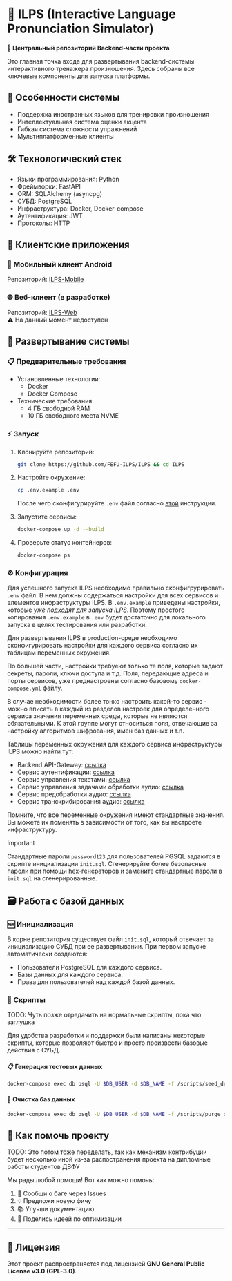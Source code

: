 # 🎤 ILPS (Interactive Language Pronunciation Simulator)  

**🚀 Центральный репозиторий Backend-части проекта**  

Это главная точка входа для развертывания backend-системы интерактивного тренажера произношения. Здесь собраны все ключевые компоненты для запуска платформы.  

## 🌟 Особенности системы

- Поддержка иностранных языков для тренировки произношения
- Интеллектуальная система оценки акцента
- Гибкая система сложности упражнений
- Мультиплатформенные клиенты

## 🛠 Технологический стек  

- Языки программирования: Python
- Фреймворки: FastAPI
- ORM: SQLAlchemy (asyncpg)
- СУБД: PostgreSQL
- Инфраструктура: Docker, Docker-compose
- Аутентификация: JWT
- Протоколы: HTTP

## 🧩 Клиентские приложения

### 📱 Мобильный клиент Android

Репозиторий: [ILPS-Mobile](https://github.com/FEFU-ILPS/client-mobile)  

### 🌐 Веб-клиент (в разработке)

Репозиторий: [ILPS-Web](#)  
⚠️ На данный момент недоступен

## 🚀 Развертывание системы

### 📋 Предварительные требования

- Установленные технологии:
  - Docker
  - Docker Compose
- Технические требования:
  - 4 ГБ свободной RAM
  - 10 ГБ свободного места NVME
  
### ⚡️ Запуск

1. Клонируйте репозиторий:  

    ```bash
    git clone https://github.com/FEFU-ILPS/ILPS && cd ILPS
    ```

2. Настройте окружение:

    ```bash
    cp .env.example .env
    ```

    После чего сконфигурируйте `.env` файл согласно [этой](#%EF%B8%8F-конфигурация) инструкции.

3. Запустите сервисы:

   ```bash
   docker-compose up -d --build
   ```

4. Проверьте статус контейнеров:

    ```bash
    docker-compose ps
    ```

### ⚙️ Конфигурация

Для успешного запуска ILPS необходимо правильно сконфигрурировать `.env` файл.
В нем должны содержаться настройки для всех сервисов и элементов инфраструктуры ILPS. В `.env.example` приведены настройки, которые *уже подходят для запуска ILPS*. Поэтому простого копирования `.env.example` в `.env` будет достаточно для локального запуска в целях тестирования или разработки.

Для развертывания ILPS в production-среде необходимо сконфигурировать настройки для каждого сервиса согласно их таблицам переменных окружения.

По большей части, настройки требуеют только те поля, которые задают секреты, пароли, ключи доступа и т.д. Поля, передающие адреса и порты сервисов, уже преднастроены согласно базовому `docker-compose.yml` файлу.

В случае необходимости более тонко настроить какой-то сервис - можно вписать в каждый из разделов настроек для определенного сервиса значения переменных среды, которые не являются обязательными. К этой группе могут относиться поля, отвечающие за настройку алгоритмов шифрования, имен баз данных и т.п.

Таблицы переменных окружения для каждого сервиса инфраструктуры ILPS можно найти тут:

- Backend API-Gateway: [ссылка](https://github.com/FEFU-ILPS/api-gateway?tab=readme-ov-file#конфигурация)
- Сервис аутентификации: [ссылка](https://github.com/FEFU-ILPS/service-auth?tab=readme-ov-file#конфигурация)
- Сервис управления текстами: [ссылка](https://github.com/FEFU-ILPS/service-texts?tab=readme-ov-file#конфигурация)
- Сервис управления задачами обработки аудио: [ссылка](https://github.com/FEFU-ILPS/service-task-manager?tab=readme-ov-file#конфигурация)
- Сервис предобработки аудио: [ссылка](https://github.com/FEFU-ILPS/service-audio-preprocessing?tab=readme-ov-file#конфигурация)
- Сервис транскрибирования аудио: [ссылка](https://github.com/FEFU-ILPS/service-audio-transcribing?tab=readme-ov-file#конфигурация)

Помните, что все переменные окружения имеют стандартные значения. Вы можете их поменять в зависимости от того, как вы настроете инфраструктуру.

> [!IMPORTANT]
>
> Cтандартные пароли `password123` для пользователей PGSQL задаются в скрипте инициализации `init.sql`. Сгенерируйте более безопасные пароли при помощи hex-генераторов и замените стандартные пароли в `init.sql` на сгенерированные.
>

## 🗃 Работа с базой данных

### 🆕 Инициализация

В корне репозитория существует файл `init.sql`, который отвечает за инициализацию СУБД при ее развертывании.
При первом запуске автоматически создаются:

- Пользователи PostgreSQL для каждого сервиса.
- Базы данных для каждого сервиса.
- Права для пользователей над каждой базой данных.

### 📜 Скрипты

TODO: Чуть позже отредачить на нормальные скрипты, пока что заглушка

Для удобства разработки и поддержки были написаны некоторые скрипты, которые позволяют быстро и просто произвести базовые действия с СУБД.

#### 📋 Генерация тестовых данных

```bash
docker-compose exec db psql -U $DB_USER -d $DB_NAME -f /scripts/seed_demo_data.sql
```

#### 🌱 Очистка баз данных

```bash
docker-compose exec db psql -U $DB_USER -d $DB_NAME -f /scripts/purge_db.sql
```

## 🤝 Как помочь проекту

TODO: Это потом тоже переделать, так как механизм контрибуции будет несколько иной из-за распостранения проекта на дипломные работы студентов ДВФУ

Мы рады любой помощи! Вот как можно помочь:

1. 🐞 Сообщи о баге через Issues
2. 💡 Предложи новую фичу
3. 📚 Улучши документацию
4. 🚀 Поделись идеей по оптимизации

---

## 📜 Лицензия

Этот проект распространяется под лицензией **GNU General Public License v3.0 (GPL-3.0)**.
